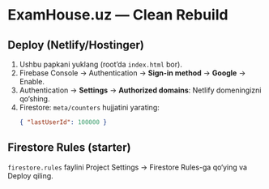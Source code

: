 # ExamHouse.uz — Clean Rebuild

## Deploy (Netlify/Hostinger)
1. Ushbu papkani yuklang (root’da `index.html` bor).
2. Firebase Console → Authentication → **Sign-in method** → **Google** → Enable.
3. Authentication → **Settings** → **Authorized domains**: Netlify domeningizni qo‘shing.
4. Firestore: `meta/counters` hujjatini yarating:
   ```json
   { "lastUserId": 100000 }
   ```

## Firestore Rules (starter)
`firestore.rules` faylini Project Settings → Firestore Rules-ga qo‘ying va Deploy qiling.
